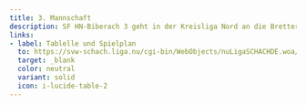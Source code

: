 ```yaml
---
title: 3. Mannschaft
description: SF HN-Biberach 3 geht in der Kreisliga Nord an die Bretter und hat sich dort in der vergangenen Saison einen soliden Mittelfeldplatz erkämpft.
links:
- label: Tablelle und Spielplan
  to: https://svw-schach.liga.nu/cgi-bin/WebObjects/nuLigaSCHACHDE.woa/wa/groupPage?championship=Unterland+24%2F25&group=985
  target: _blank
  color: neutral
  variant: solid
  icon: i-lucide-table-2
---
```


